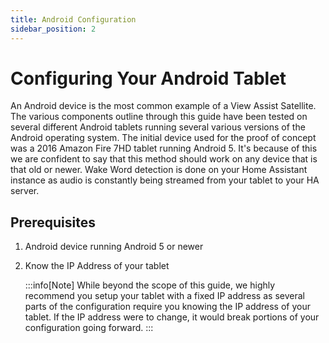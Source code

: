 ```yaml
---
title: Android Configuration
sidebar_position: 2
---
```


# Configuring Your Android Tablet

An Android device is the most common example of a View Assist Satellite. The various components outline through this guide have been tested on several different Android tablets running several various versions of the Android operating system. The initial device used for the proof of concept was a 2016 Amazon Fire 7HD tablet running Android 5. It's because of this we are confident to say that this method should work on any device that is that old or newer. Wake Word detection is done on your Home Assistant instance as audio is constantly being streamed from your tablet to your HA server.


## Prerequisites
1. Android device running Android 5 or newer
1. Know the IP Address of your tablet

    :::info[Note]
    While beyond the scope of this guide, we highly recommend you setup your tablet with a fixed IP address as several parts of the configuration require you knowing the IP address of your tablet. If the IP address were to change, it would break portions of
    your configuration going forward.
    :::